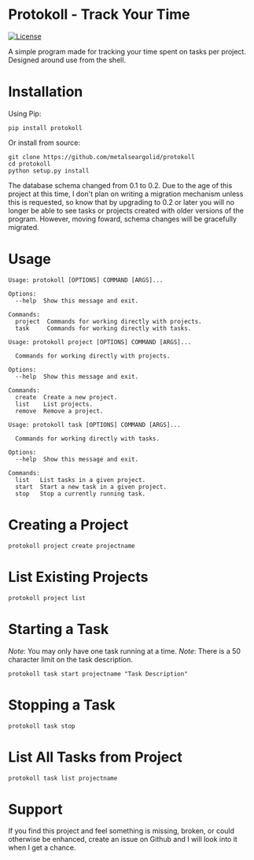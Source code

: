 # Protokoll - Track Your Time
[![License](https://img.shields.io/badge/license-3.0-brightgreen.svg)](LICENSE)

A simple program made for tracking your time spent on tasks per project. Designed around use from the shell.

Installation
============
Using Pip:
```
pip install protokoll
```

Or install from source:
```
git clone https://github.com/metalseargolid/protokoll
cd protokoll
python setup.py install
```

The database schema changed from 0.1 to 0.2. Due to the age of this project at this time,
I don't plan on writing a migration mechanism unless this is requested, so know
that by upgrading to 0.2 or later you will no longer be able to see tasks or projects
created with older versions of the program. However, moving foward, schema changes will
be gracefully migrated.

Usage
=====
```
Usage: protokoll [OPTIONS] COMMAND [ARGS]...

Options:
  --help  Show this message and exit.

Commands:
  project  Commands for working directly with projects.
  task     Commands for working directly with tasks.
```
```
Usage: protokoll project [OPTIONS] COMMAND [ARGS]...

  Commands for working directly with projects.

Options:
  --help  Show this message and exit.

Commands:
  create  Create a new project.
  list    List projects.
  remove  Remove a project.
```
```
Usage: protokoll task [OPTIONS] COMMAND [ARGS]...

  Commands for working directly with tasks.

Options:
  --help  Show this message and exit.

Commands:
  list   List tasks in a given project.
  start  Start a new task in a given project.
  stop   Stop a currently running task.

```

Creating a Project
==================
```
protokoll project create projectname
```

List Existing Projects
======================
```
protokoll project list
```

Starting a Task
===============
*Note*: You may only have one task running at a time.
*Note*: There is a 50 character limit on the task description.
```
protokoll task start projectname "Task Description"
```

Stopping a Task
===============
```
protokoll task stop
```

List All Tasks from Project
===========================
```
protokoll task list projectname
```

Support
=======
If you find this project and feel something is missing, broken, or could otherwise be enhanced,
create an issue on Github and I will look into it when I get a chance.
